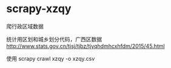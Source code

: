 # scrapy-xzqy
爬行政区域数据

统计用区划和城乡划分代码，广西区数据
http://www.stats.gov.cn/tjsj/tjbz/tjyqhdmhcxhfdm/2015/45.html

使用 scrapy crawl xzqy -o xzqy.csv
